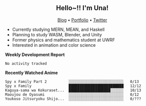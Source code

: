 <h2 align="center">
  Hello~!! I'm Una!
</h2>

<p align="center">
  <a href="https://anarchy.website/">Blog</a> &bull;
  <a href="https://una-ada.github.io/">Portfolio</a> &bull;
  <a href="https://twitter.com/xn__z7x">Twitter</a>
</p>

- Currently studying MERN, MEAN, and Haskell
- Planning to study WASM, Blender, and Unity
- Former physics and mathematics student at UWRF
- Interested in animation and color science

**Weekly Development Report**

<!--START_SECTION:waka-->

```text
No activity tracked
```

<!--END_SECTION:waka-->

**Recently Watched Anime**

<!-- RECENT-ANIME:START -->

    Spy x Family Part 2          ░░░░░░░░░░░░░░░░░░░░░░░░░   0/13
    Spy x Family                 █████████████████████████   12/12
    Kaguya-sama wa Kokuraset...  ███████████████████░░░░░░   10/13
    Maoujou de Oyasumi           ░░░░░░░░░░░░░░░░░░░░░░░░░   0/12
    Youkoso Jitsuryoku Shijo...  ░░░░░░░░░░░░░░░░░░░░░░░░░   0/???
<!-- RECENT-ANIME:END -->
